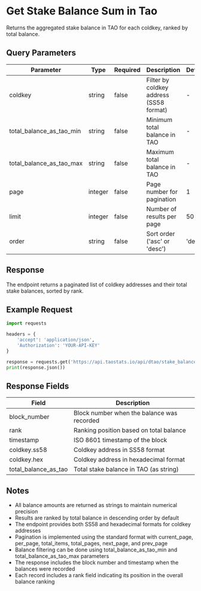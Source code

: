 # Get Stake Balance Sum in Tao

Returns the aggregated stake balance in TAO for each coldkey, ranked by total balance.

## Query Parameters
| Parameter | Type | Required | Description | Default |
|-----------|------|----------|-------------|---------|
| coldkey | string | false | Filter by coldkey address (SS58 format) | - |
| total_balance_as_tao_min | string | false | Minimum total balance in TAO | - |
| total_balance_as_tao_max | string | false | Maximum total balance in TAO | - |
| page | integer | false | Page number for pagination | 1 |
| limit | integer | false | Number of results per page | 50 |
| order | string | false | Sort order ('asc' or 'desc') | 'desc' |

## Response
The endpoint returns a paginated list of coldkey addresses and their total stake balances, sorted by rank.

## Example Request

```python
import requests

headers = {
    'accept': 'application/json',
    'Authorization': 'YOUR-API-KEY'
}

response = requests.get('https://api.taostats.io/api/dtao/stake_balance_aggregated/latest/v1', headers=headers)
print(response.json())
```

## Response Fields
| Field | Description |
|-------|-------------|
| block_number | Block number when the balance was recorded |
| rank | Ranking position based on total balance |
| timestamp | ISO 8601 timestamp of the block |
| coldkey.ss58 | Coldkey address in SS58 format |
| coldkey.hex | Coldkey address in hexadecimal format |
| total_balance_as_tao | Total stake balance in TAO (as string) |

## Notes
- All balance amounts are returned as strings to maintain numerical precision
- Results are ranked by total balance in descending order by default
- The endpoint provides both SS58 and hexadecimal formats for coldkey addresses
- Pagination is implemented using the standard format with current_page, per_page, total_items, total_pages, next_page, and prev_page
- Balance filtering can be done using total_balance_as_tao_min and total_balance_as_tao_max parameters
- The response includes the block number and timestamp when the balances were recorded
- Each record includes a rank field indicating its position in the overall balance ranking 
